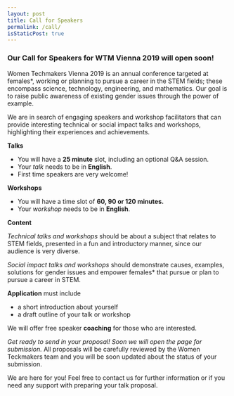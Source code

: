 ```yaml
---
layout: post
title: Call for Speakers
permalink: /call/
isStaticPost: true
---
```


### Our Call for Speakers for WTM Vienna 2019 will open soon!

Women Techmakers Vienna 2019 is an annual conference targeted at females*, 
working or planning to pursue a career in the STEM fields; these encompass 
science, technology, engineering, and mathematics. Our goal is to raise public 
awareness of existing gender issues through the power of example.

We are in search of engaging speakers and workshop facilitators that can
provide interesting technical or social impact talks and workshops,
highlighting their experiences and achievements.

**Talks**

* You will have a **25 minute** slot, including an optional Q&A session.
* Your _talk_ needs to be in **English**.
* First time speakers are very welcome!

**Workshops**

* You will have a time slot of **60, 90 or 120 minutes.**
* Your _workshop_ needs to be in **English**.

**Content**

 _Technical talks and workshops_ should be about a subject that relates to STEM fields,
 presented in a fun and introductory manner, since our audience is very diverse.

 _Social impact talks and workshops_ should demonstrate causes, examples, solutions for
 gender issues and empower females* that pursue or plan to pursue a career in STEM. 

**Application** must include
* a short introduction about yourself
* a draft outline of your talk or workshop

We will offer free speaker **coaching** for those who are interested.

_Get ready to send in your proposal! Soon we will open the page for submission._
All proposals will be carefully reviewed by the Women Teckmakers team and you will be soon updated about the status of your submission.

We are here for you!
Feel free to contact us for further information or if you need any support
with preparing your talk proposal.
<img class="img-responsive feature-image" src="{{ site.baseurl }}/img/posts/call.jpg" style="display:none">
